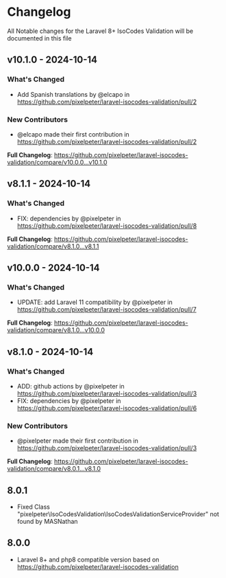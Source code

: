 # Changelog

All Notable changes for the Laravel 8+ IsoCodes Validation  will be documented in this file

## v10.1.0 - 2024-10-14

### What's Changed

* Add Spanish translations by @elcapo in https://github.com/pixelpeter/laravel-isocodes-validation/pull/2

### New Contributors

* @elcapo made their first contribution in https://github.com/pixelpeter/laravel-isocodes-validation/pull/2

**Full Changelog**: https://github.com/pixelpeter/laravel-isocodes-validation/compare/v10.0.0...v10.1.0

## v8.1.1 - 2024-10-14

### What's Changed

* FIX: dependencies by @pixelpeter in https://github.com/pixelpeter/laravel-isocodes-validation/pull/8

**Full Changelog**: https://github.com/pixelpeter/laravel-isocodes-validation/compare/v8.1.0...v8.1.1

## v10.0.0 - 2024-10-14

### What's Changed

* UPDATE: add Laravel 11 compatibility by @pixelpeter in https://github.com/pixelpeter/laravel-isocodes-validation/pull/7

**Full Changelog**: https://github.com/pixelpeter/laravel-isocodes-validation/compare/v8.1.0...v10.0.0

## v8.1.0 - 2024-10-14

### What's Changed

* ADD: github actions by @pixelpeter in https://github.com/pixelpeter/laravel-isocodes-validation/pull/3
* FIX: dependencies by @pixelpeter in https://github.com/pixelpeter/laravel-isocodes-validation/pull/6

### New Contributors

* @pixelpeter made their first contribution in https://github.com/pixelpeter/laravel-isocodes-validation/pull/3

**Full Changelog**: https://github.com/pixelpeter/laravel-isocodes-validation/compare/v8.0.1...v8.1.0

## 8.0.1

- Fixed Class "pixelpeter\IsoCodesValidation\IsoCodesValidationServiceProvider" not found by MASNathan

## 8.0.0

- Laravel 8+ and php8 compatible version based on https://github.com/pixelpeter/laravel-isocodes-validation
